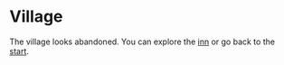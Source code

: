 # Village

The village looks abandoned. You can explore the [inn](inn.md) or go back to the [start](start.md).
